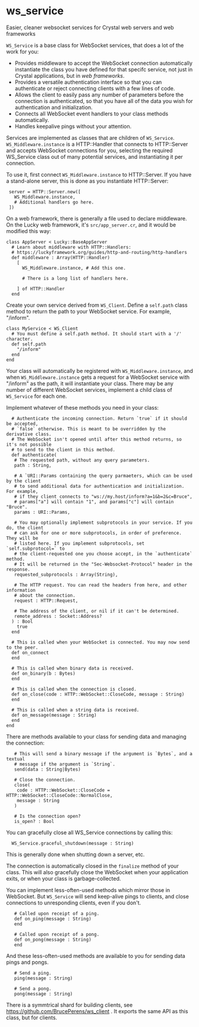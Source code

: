 # ws_service
Easier, cleaner websocket services for Crystal web servers and web frameworks

`WS_Service` is a base class for WebSocket services,
that does a lot of the work for you:
* Provides middleware to accept the WebSocket connection automatically
  instantiate the class you have defined for that specifc service,
  not just in Crystal applications, but in _web frameworks_.
* Provides a versatile authentication interface so that you can authenticate
  or reject connecting clients with a few lines of code.
* Allows the client to easily pass any number of parameters before the connection
  is authenticated, so that you have all of the data you wish for authentication
  and initialization.
* Connects all WebSocket event handlers to your class methods automatically.
* Handles keepalive pings without your attention.

Services are implemented as classes that are children of `WS_Service`.
`WS_Middleware.instance` is a HTTP::Handler that connects to HTTP::Server and
accepts WebSocket connections for you, selecting the required WS_Service class
out of many potential services, and instantiating it per connection.

To use it, first connect `WS_Middleware.instance` to HTTP::Server. If you have
a stand-alone server, this is done as you instantiate HTTP::Server:
```crystal
 server = HTTP::Server.new([
   WS_Middleware.instance,
   # Additional handlers go here.
 ])
```
On a web framework, there is generally a file used to declare middleware. On
the Lucky web framework, it's `src/app_server.cr`, and it would be modified
this way:
```crystal
class AppServer < Lucky::BaseAppServer
  # Learn about middleware with HTTP::Handlers:
  # https://luckyframework.org/guides/http-and-routing/http-handlers
  def middleware : Array(HTTP::Handler)
    [
      WS_Middleware.instance, # Add this one.

      # There is a long list of handlers here.

    ] of HTTP::Handler
  end
```

Create your own service derived from `WS_Client`. Define a `self.path` class
method to return the path to your WebSocket service. For example, "/inform".
```crystal
class MyService < WS_Client
  # You must define a self.path method. It should start with a '/' character.
  def self.path
    "/inform"
  end
end
```
Your class will automatically be registered with `WS_Middleware.instance`, and when
`WS_Middleware.instance` gets a request for a WebSocket service with "/inform" as
the path, it will instantiate your class. There may be any number of different
WebSocket services, implement a child class of `WS_Service` for each one.

Implement whatever of these methods you need in your class:
```crystal
  # Authenticate the incoming connection. Return `true` if it should be accepted,
  # `false` otherwise. This is meant to be overridden by the derivative class.
  # The WebSocket isn't opened until after this method returns, so it's not possible
  # to send to the client in this method.
  def authenticate(
   # The requested path, without any query parameters.
   path : String,

   # A `URI::Params containing the query parmaeters, which can be used by the client
   # to send additional data for authentication and initialization. For example,
   # if they client connects to "ws://my.host/inform?a=1&b=2&c=Bruce",
   # params["a"] will contain "1", and params["c"] will contain "Bruce".
   params : URI::Params,

   # You may optionally implement subprotocols in your service. If you do, the client
   # can ask for one or more subprotocols, in order of preference. They will be
   # listed here. If you implement subprotocols, set `self.subprotocol=` to
   # the client-requested one you choose accept, in the `authenticate` method.
   # It will be returned in the "Sec-Websocket-Protocol" header in the response.
   requested_subprotocols : Array(String),

   # The HTTP request. You can read the headers from here, and other information
   # about the connection.
   request : HTTP::Request,

   # The address of the client, or nil if it can't be determined.
   remote_address : Socket::Address?
  ) : Bool
    true
  end

  # This is called when your WebSocket is connected. You may now send to the peer.
  def on_connect
  end

  # This is called when binary data is received.
  def on_binary(b : Bytes)
  end

  # This is called when the connection is closed.
  def on_close(code : HTTP::WebSocket::CloseCode, message : String)
  end

  # This is called when a string data is received.
  def on_message(message : String)
  end
end
```


There are methods available to your class for sending data and managing the
connection:
```crystal
   # This will send a binary message if the argument is `Bytes`, and a textual
   # message if the argument is `String`.
   send(data : String|Bytes)

   # Close the connection.
   close(
    code : HTTP::WebSocket::CloseCode = HTTP::WebSocket::CloseCode::NormalClose,
    message : String
   )

   # Is the connection open?
   is_open? : Bool
```

You can gracefully close all WS_Service connections by calling this:
```crystal
  WS_Service.graceful_shutdown(message : String)
```
This is generally done when shutting down a server, etc.

The connection is automatically closed in the `finalize` method of your class.
This will also gracefully close the WebSocket when your application exits, or when
your class is garbage-collected.

You can implement less-often-used methods which mirror those in WebSocket. But
`WS_Service` will send keep-alive pings to clients, and close connections to
unresponding clients, even if you don't.
```crystal
   # Called upon receipt of a ping.
   def on_ping(message : String)
   end

   # Called upon receipt of a pong.
   def on_pong(message : String)
   end
```
And these less-often-used methods are available to you for sending data pings and
pongs.
```crystal
   # Send a ping.
   ping(message : String)

   # Send a pong.
   pong(message : String)
```

There is a symmtrical shard for building clients, see
https://github.com/BrucePerens/ws_client .
It exports the same API as this class, but for clients.
